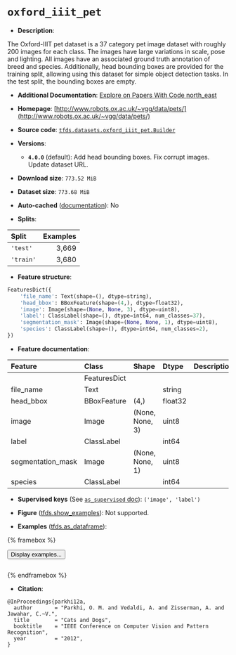 <div itemscope itemtype="http://schema.org/Dataset">
  <div itemscope itemprop="includedInDataCatalog" itemtype="http://schema.org/DataCatalog">
    <meta itemprop="name" content="TensorFlow Datasets" />
  </div>
  <meta itemprop="name" content="oxford_iiit_pet" />
  <meta itemprop="description" content="The Oxford-IIIT pet dataset is a 37 category pet image dataset with roughly 200&#10;images for each class. The images have large variations in scale, pose and&#10;lighting. All images have an associated ground truth annotation of breed and&#10;species. Additionally, head bounding boxes are provided for the training split,&#10;allowing using this dataset for simple object detection tasks. In the test&#10;split, the bounding boxes are empty.&#10;&#10;To use this dataset:&#10;&#10;```python&#10;import tensorflow_datasets as tfds&#10;&#10;ds = tfds.load(&#x27;oxford_iiit_pet&#x27;, split=&#x27;train&#x27;)&#10;for ex in ds.take(4):&#10;  print(ex)&#10;```&#10;&#10;See [the guide](https://www.tensorflow.org/datasets/overview) for more&#10;informations on [tensorflow_datasets](https://www.tensorflow.org/datasets).&#10;&#10;" />
  <meta itemprop="url" content="https://www.tensorflow.org/datasets/catalog/oxford_iiit_pet" />
  <meta itemprop="sameAs" content="http://www.robots.ox.ac.uk/~vgg/data/pets/" />
  <meta itemprop="citation" content="@InProceedings{parkhi12a,&#10;  author       = &quot;Parkhi, O. M. and Vedaldi, A. and Zisserman, A. and Jawahar, C.~V.&quot;,&#10;  title        = &quot;Cats and Dogs&quot;,&#10;  booktitle    = &quot;IEEE Conference on Computer Vision and Pattern Recognition&quot;,&#10;  year         = &quot;2012&quot;,&#10;}" />
</div>

# `oxford_iiit_pet`


*   **Description**:

The Oxford-IIIT pet dataset is a 37 category pet image dataset with roughly 200
images for each class. The images have large variations in scale, pose and
lighting. All images have an associated ground truth annotation of breed and
species. Additionally, head bounding boxes are provided for the training split,
allowing using this dataset for simple object detection tasks. In the test
split, the bounding boxes are empty.

*   **Additional Documentation**:
    <a class="button button-with-icon" href="https://paperswithcode.com/dataset/oxford-iiit-pets">
    Explore on Papers With Code
    <span class="material-icons icon-after" aria-hidden="true"> north_east
    </span> </a>

*   **Homepage**:
    [http://www.robots.ox.ac.uk/~vgg/data/pets/](http://www.robots.ox.ac.uk/~vgg/data/pets/)

*   **Source code**:
    [`tfds.datasets.oxford_iiit_pet.Builder`](https://github.com/tensorflow/datasets/tree/master/tensorflow_datasets/datasets/oxford_iiit_pet/oxford_iiit_pet_dataset_builder.py)

*   **Versions**:

    *   **`4.0.0`** (default): Add head bounding boxes. Fix corrupt images.
        Update dataset URL.

*   **Download size**: `773.52 MiB`

*   **Dataset size**: `773.68 MiB`

*   **Auto-cached**
    ([documentation](https://www.tensorflow.org/datasets/performances#auto-caching)):
    No

*   **Splits**:

Split     | Examples
:-------- | -------:
`'test'`  | 3,669
`'train'` | 3,680

*   **Feature structure**:

```python
FeaturesDict({
    'file_name': Text(shape=(), dtype=string),
    'head_bbox': BBoxFeature(shape=(4,), dtype=float32),
    'image': Image(shape=(None, None, 3), dtype=uint8),
    'label': ClassLabel(shape=(), dtype=int64, num_classes=37),
    'segmentation_mask': Image(shape=(None, None, 1), dtype=uint8),
    'species': ClassLabel(shape=(), dtype=int64, num_classes=2),
})
```

*   **Feature documentation**:

Feature           | Class        | Shape           | Dtype   | Description
:---------------- | :----------- | :-------------- | :------ | :----------
                  | FeaturesDict |                 |         |
file_name         | Text         |                 | string  |
head_bbox         | BBoxFeature  | (4,)            | float32 |
image             | Image        | (None, None, 3) | uint8   |
label             | ClassLabel   |                 | int64   |
segmentation_mask | Image        | (None, None, 1) | uint8   |
species           | ClassLabel   |                 | int64   |

*   **Supervised keys** (See
    [`as_supervised` doc](https://www.tensorflow.org/datasets/api_docs/python/tfds/load#args)):
    `('image', 'label')`

*   **Figure**
    ([tfds.show_examples](https://www.tensorflow.org/datasets/api_docs/python/tfds/visualization/show_examples)):
    Not supported.

*   **Examples**
    ([tfds.as_dataframe](https://www.tensorflow.org/datasets/api_docs/python/tfds/as_dataframe)):

<!-- mdformat off(HTML should not be auto-formatted) -->

{% framebox %}

<button id="displaydataframe">Display examples...</button>
<div id="dataframecontent" style="overflow-x:auto"></div>
<script>
const url = "https://storage.googleapis.com/tfds-data/visualization/dataframe/oxford_iiit_pet-4.0.0.html";
const dataButton = document.getElementById('displaydataframe');
dataButton.addEventListener('click', async () => {
  // Disable the button after clicking (dataframe loaded only once).
  dataButton.disabled = true;

  const contentPane = document.getElementById('dataframecontent');
  try {
    const response = await fetch(url);
    // Error response codes don't throw an error, so force an error to show
    // the error message.
    if (!response.ok) throw Error(response.statusText);

    const data = await response.text();
    contentPane.innerHTML = data;
  } catch (e) {
    contentPane.innerHTML =
        'Error loading examples. If the error persist, please open '
        + 'a new issue.';
  }
});
</script>

{% endframebox %}

<!-- mdformat on -->

*   **Citation**:

```
@InProceedings{parkhi12a,
  author       = "Parkhi, O. M. and Vedaldi, A. and Zisserman, A. and Jawahar, C.~V.",
  title        = "Cats and Dogs",
  booktitle    = "IEEE Conference on Computer Vision and Pattern Recognition",
  year         = "2012",
}
```

